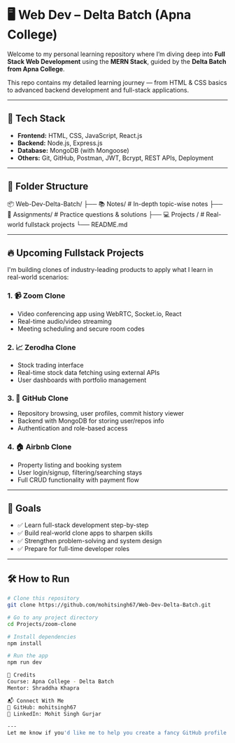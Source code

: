 # 🖥️ Web Dev – Delta Batch (Apna College)

Welcome to my personal learning repository where I’m diving deep into **Full Stack Web Development** using the **MERN Stack**, guided by the **Delta Batch from Apna College**.

This repo contains my detailed learning journey — from HTML & CSS basics to advanced backend development and full-stack applications.

---

## 🚀 Tech Stack

- **Frontend:** HTML, CSS, JavaScript, React.js  
- **Backend:** Node.js, Express.js  
- **Database:** MongoDB (with Mongoose)  
- **Others:** Git, GitHub, Postman, JWT, Bcrypt, REST APIs, Deployment

---

## 📁 Folder Structure
📦 Web-Dev-Delta-Batch/ 
     ├── 📚 Notes/ # In-depth topic-wise notes 
     ├── 📝 Assignments/ # Practice questions & solutions 
     ├── 💻 Projects
     / # Real-world fullstack projects 
  └── README.md


---

## 🔥 Upcoming Fullstack Projects

I'm building clones of industry-leading products to apply what I learn in real-world scenarios:

### 1. 📹 **Zoom Clone**
- Video conferencing app using WebRTC, Socket.io, React
- Real-time audio/video streaming
- Meeting scheduling and secure room codes

### 2. 📈 **Zerodha Clone**
- Stock trading interface
- Real-time stock data fetching using external APIs
- User dashboards with portfolio management

### 3. 🐙 **GitHub Clone**
- Repository browsing, user profiles, commit history viewer
- Backend with MongoDB for storing user/repos info
- Authentication and role-based access

### 4. 🏠 **Airbnb Clone**
- Property listing and booking system
- User login/signup, filtering/searching stays
- Full CRUD functionality with payment flow

---

## 🎯 Goals

- ✅ Learn full-stack development step-by-step  
- ✅ Build real-world clone apps to sharpen skills  
- ✅ Strengthen problem-solving and system design  
- ✅ Prepare for full-time developer roles  

---

## 🛠️ How to Run

```bash
# Clone this repository
git clone https://github.com/mohitsingh67/Web-Dev-Delta-Batch.git

# Go to any project directory
cd Projects/zoom-clone

# Install dependencies
npm install

# Run the app
npm run dev

🙌 Credits
Course: Apna College - Delta Batch
Mentor: Shraddha Khapra

📬 Connect With Me
🔗 GitHub: mohitsingh67
💼 LinkedIn: Mohit Singh Gurjar

---
Let me know if you'd like me to help you create a fancy GitHub profile README too — to showcase these projects and skills!

